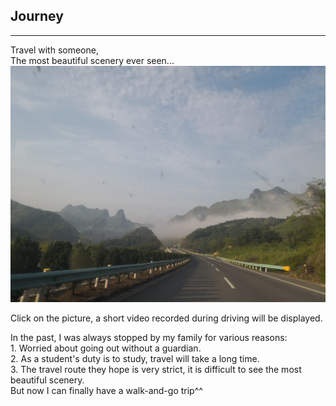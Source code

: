 ## Journey
---

Travel with someone,<br>
The most beautiful scenery ever seen...
[![Scenery along the way](Dri.jpg)](Dri.mp4)

Click on the picture, 
a short video recorded during driving will be displayed.

In the past, I was always stopped by my family for various reasons:<br>
    1. Worried about going out without a guardian.<br>
    2. As a student's duty is to study, travel will take a long time.<br>
    3. The travel route they hope is very strict, it is difficult to see the most beautiful scenery.<br>
But now I can finally have a walk-and-go trip^^